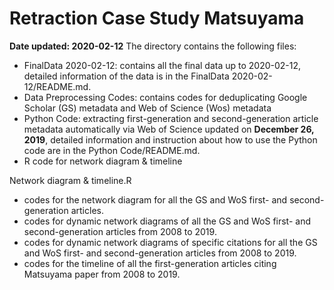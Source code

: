 # Retraction Case Study Matsuyama
**Date updated: 2020-02-12**
The directory contains the following files:
* FinalData 2020-02-12: contains all the final data up to 2020-02-12, detailed information of the data is in the FinalData 2020-02-12/README.md.
* Data Preprocessing Codes: contains codes for deduplicating Google Scholar (GS) metadata and Web of Science (Wos) metadata
* Python Code: extracting first-generation and second-generation article metadata automatically via Web of Science updated on **December 26, 2019**, detailed information and instruction about how to use the Python code are in the Python Code/README.md.
* R code for network diagram & timeline

Network diagram & timeline.R
* codes for the network diagram for all the GS and WoS first- and second-generation articles.
* codes for dynamic network diagrams of all the GS and WoS first- and second-generation articles from 2008 to 2019.
* codes for dynamic network diagrams of specific citations for all the GS and WoS first- and second-generation articles from 2008 to 2019.
* codes for the timeline of all the first-generation articles citing Matsuyama paper from 2008 to 2019.
